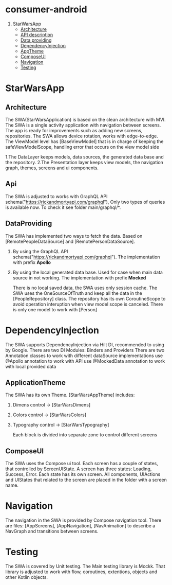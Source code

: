 # consumer-android

1. [StarWarsApp](#starwarsapp)
   * [Architecture](#architecture)
   * [API description](#api)
   * [Data providing](#dataproviding)
   * [DependencyInjection](#dependencyinjection)
   * [AppTheme](#applicationtheme)
   * [ComposeUI](#composeui)
   * [Navigation](#navigation)
   * [Testing]()

# StarWarsApp

## Architecture

   The SWA(StarWarsApplication) is based on the clean architecture with MVI. The SWA is a single 
activity application with navigation between screens. The app is ready for improvements such as 
adding new screens, repositories. 
   The SWA allows device rotation, works with edge-to-edge.
   The ViewModel level has [BaseViewModel] that is in charge of keeping the safeViewModelScope, 
handling error that occurs on the view model side

1.The DataLayer keeps models, data sources, the generated data base and the repository.
2.The Presentation layer keeps view models, the navigation graph, themes, screens and ui components.
   

## Api

   The SWA is adjusted to works with GraphQL API schema("https://rickandmortyapi.com/graphql"),
Only two types of queries is available now. To check it see folder main/graphql/*.

## DataProviding

   The SWA has implemented two ways to fetch the data. Based on [RemotePeopleDataSource] 
and [RemotePersonDataSource].
1. By using the GraphQL API schema("https://rickandmortyapi.com/graphql"). 
The implementation with prefix **Apollo**
2. By using the local generated data base. Used for case when main data source in not working. 
The implementation with prefix **Mocked**

   There is no local saved data, the SWA uses only session cache.
   The SWA uses the OneSourceOfTruth and keep all the data in the [PeopleRepository] class. 
The repository has its own CoroutineScope to avoid operation interuption when view model scope is canceled.
   There is only one model to work with [Person]


# DependencyInjection

   The SWA supports DependencyInjection via Hilt DI, recommended to using by Google. 
   There are two DI Modules: Binders and Providers
   There are two Annotation classes to work with different dataSource implementations
   use @Apollo annotation to work with API
   use @MockedData annotation to work with local provided data

## ApplicationTheme

   The SWA has its own Theme. [StarWarsAppTheme] includes:
1. Dimens control -> [StarWarsDimens]
2. Colors control -> [StarWarsColors]
3. Typography control -> [StarWarsTypography]

   Each block is divided into separate zone to control different screens

## ComposeUI

   The SWA uses the Compose ui tool.
   Each screen has a couple of states, that controlled by ScreenUIState. A screen has three states: 
Loading, Success, Error. Each state has its own screen.
   All components, UIActions and UIStates that related to the screen are placed in the folder 
with a screen name.

# Navigation

   The navigation in the SWA is provided by Compose navigation tool.
   There are files: [AppScreens], [AppNavigation], [NavAnimation] to describe a NavGraph 
and transitions between screens.

# Testing
   
   The SWA is covered by Unit testing.
   The Main testing library is Mockk. That library is adjusted to work with flow, coroutines, 
extentions, objects and other Kotlin objects.
   